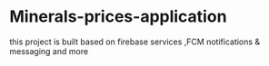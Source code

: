 # Minerals-prices-application
this project is built based on firebase services ,FCM  notifications &amp; messaging and more
